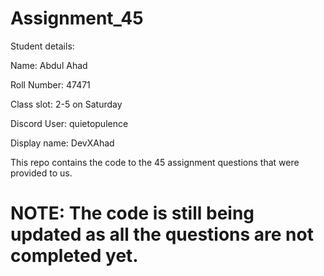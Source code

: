 ﻿# Assignment_45
 
Student details: 

Name: Abdul Ahad

Roll Number: 47471

Class slot: 2-5 on Saturday

Discord User: quietopulence

Display name: DevXAhad

This repo contains the code to the 45 assignment questions that were provided to us.

# NOTE: The code is still being updated as all the questions are not completed yet.